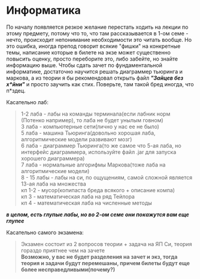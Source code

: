 # Информатика
По началу появляется резкое желание перестать ходить на лекции по этому предмету, потому что то, что там рассказывается в 1-ом семе - нечто, происходит непонимание необходимости это читать вообще. Но это ошибка, иногда препод говорит всякие "фишки" на конкретные темы, написание которые в билете на экзе может существенно повысить оценку, просто переборите это, либо забейте, но знайте информацию выше. Чтобы сдать зачет по фундаментальной информатике, достаточно научится решать диаграммер тьюринга и маркова, а из теории я бы рекомендовал открыть файл ***"Зайцев без х\*йни"*** и просто заучить как стих. Поверьте, там такой бред иногда, что п*здец.

Касательно лаб:
>1-2 лаба - лабы на команды терминала(если лабник норм (Потенко например), то лаба не будет унылым говном) \
>3 лаба - компьютерные сети(лично у нас ее не было) \
>5 лаба - машина Тьюринга(довольно хорошая лаба, алгоритмические модели развивают мозг) \
>6 лаба - диаграммер Тьюринга(то же самое что 5-ая лаба, но интерфейс диаграммера, используйте файл .jar для запуска хорошего диаграммера) \
>7 лаба - нормальные алгорифмы Маркова(тоже лаба на алгоритмические модели) \
>8 - 15 лабы - лабы на си, по ощущениям, самой сложной является 13-ая лаба на множества \
>кп 1-2 - мусор(копипаста бреда всякого + описание компа) \
>кп 3 - математическая лаба на ряд Тейлора \
>кп 4 - математическая лаба на численные методы

***в целом, есть глупые лабы, но во 2-ом семе они покажутся вам еще глупее***

Касательно самого экзамена:
>Экзамен состоит из 2 вопросов теории + задача на ЯП Си, теория гораздо приятнее чем на зачете \
**Возможно, у вас не будет разделения на зачет и экз, тогда теория и задачи будут перемешаны, причем билеты будут еще более несправедливыми(почему?)**
